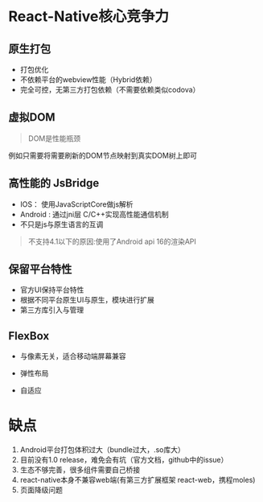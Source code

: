 # React-Native核心竞争力

## 原生打包

* 打包优化
* 不依赖平台的webview性能（Hybrid依赖）
* 完全可控，无第三方打包依赖（不需要依赖类似codova）

## 虚拟DOM

> DOM是性能瓶颈

例如只需要将需要刷新的DOM节点映射到真实DOM树上即可

## 高性能的 JsBridge

* IOS： 使用JavaScriptCore做js解析
* Android : 通过jni层 C/C++实现高性能通信机制
* 不只是js与原生语言的互调

> 不支持4.1以下的原因:使用了Android api 16的渲染API



## 保留平台特性

* 官方UI保持平台特性
* 根据不同平台原生UI与原生，模块进行扩展
* 第三方库引入与管理



## FlexBox

* 与像素无关，适合移动端屏幕兼容

* 弹性布局

* 自适应

   
# 缺点
1. Android平台打包体积过大（bundle过大，.so库大）
2. 目前没有1.0 release，难免会有坑（官方文档，github中的issue）
3. 生态不够完善，很多组件需要自己桥接
4. react-native本身不兼容web端(有第三方扩展框架 react-web，携程moles)
5. 页面降级问题
